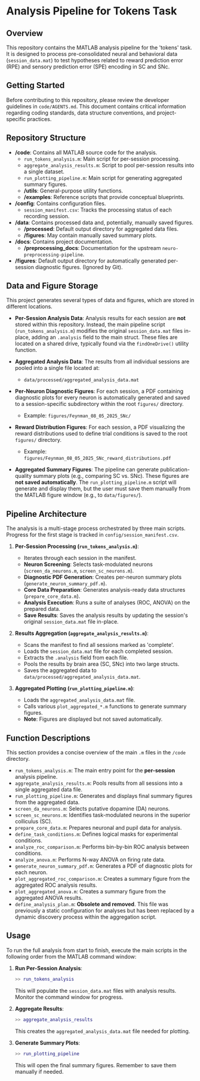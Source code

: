 # Analysis Pipeline for Tokens Task

## Overview

This repository contains the MATLAB analysis pipeline for the 'tokens' task. It is designed to process pre-consolidated neural and behavioral data (`session_data.mat`) to test hypotheses related to reward prediction error (RPE) and sensory prediction error (SPE) encoding in SC and SNc.

## Getting Started

Before contributing to this repository, please review the developer guidelines in `code/AGENTS.md`. This document contains critical information regarding coding standards, data structure conventions, and project-specific practices.

## Repository Structure

-   **/code**: Contains all MATLAB source code for the analysis.
    -   `run_tokens_analysis.m`: Main script for per-session processing.
    -   `aggregate_analysis_results.m`: Script to pool per-session results into a single dataset.
    -   `run_plotting_pipeline.m`: Main script for generating aggregated summary figures.
    -   **/utils**: General-purpose utility functions.
    -   **/examples**: Reference scripts that provide conceptual blueprints.
-   **/config**: Contains configuration files.
    -   `session_manifest.csv`: Tracks the processing status of each recording session.
-   **/data**: Contains processed data and, potentially, manually saved figures.
    -   **/processed**: Default output directory for aggregated data files.
    -   **/figures**: May contain manually saved summary plots.
-   **/docs**: Contains project documentation.
    -   **/preprocessing_docs**: Documentation for the upstream `neuro-preprocessing-pipeline`.
-   **/figures**: Default output directory for automatically generated per-session diagnostic figures. (Ignored by Git).

## Data and Figure Storage

This project generates several types of data and figures, which are stored in different locations.

-   **Per-Session Analysis Data**: Analysis results for each session are **not** stored within this repository. Instead, the main pipeline script (`run_tokens_analysis.m`) modifies the original `session_data.mat` files in-place, adding an `.analysis` field to the main struct. These files are located on a shared drive, typically found via the `findOneDrive()` utility function.

-   **Aggregated Analysis Data**: The results from all individual sessions are pooled into a single file located at:
    -   `data/processed/aggregated_analysis_data.mat`

-   **Per-Neuron Diagnostic Figures**: For each session, a PDF containing diagnostic plots for every neuron is automatically generated and saved to a session-specific subdirectory within the root `figures/` directory.
    -   Example: `figures/Feynman_08_05_2025_SNc/`

-   **Reward Distribution Figures**: For each session, a PDF visualizing the reward distributions used to define trial conditions is saved to the root `figures/` directory.
    -   Example: `figures/Feynman_08_05_2025_SNc_reward_distributions.pdf`

-   **Aggregated Summary Figures**: The pipeline can generate publication-quality summary plots (e.g., comparing SC vs. SNc). These figures are **not saved automatically**. The `run_plotting_pipeline.m` script will generate and display them, but the user must save them manually from the MATLAB figure window (e.g., to `data/figures/`).

## Pipeline Architecture

The analysis is a multi-stage process orchestrated by three main scripts. Progress for the first stage is tracked in `config/session_manifest.csv`.

1.  **Per-Session Processing (`run_tokens_analysis.m`)**:
    -   Iterates through each session in the manifest.
    -   **Neuron Screening**: Selects task-modulated neurons (`screen_da_neurons.m`, `screen_sc_neurons.m`).
    -   **Diagnostic PDF Generation**: Creates per-neuron summary plots (`generate_neuron_summary_pdf.m`).
    -   **Core Data Preparation**: Generates analysis-ready data structures (`prepare_core_data.m`).
    -   **Analysis Execution**: Runs a suite of analyses (ROC, ANOVA) on the prepared data.
    -   **Save Results**: Saves the analysis results by updating the session's original `session_data.mat` file in-place.

2.  **Results Aggregation (`aggregate_analysis_results.m`)**:
    -   Scans the manifest to find all sessions marked as 'complete'.
    -   Loads the `session_data.mat` file for each completed session.
    -   Extracts the `.analysis` field from each file.
    -   Pools the results by brain area (SC, SNc) into two large structs.
    -   Saves the aggregated data to `data/processed/aggregated_analysis_data.mat`.

3.  **Aggregated Plotting (`run_plotting_pipeline.m`)**:
    -   Loads the `aggregated_analysis_data.mat` file.
    -   Calls various `plot_aggregated_*.m` functions to generate summary figures.
    -   **Note**: Figures are displayed but not saved automatically.

## Function Descriptions

This section provides a concise overview of the main `.m` files in the `/code` directory.

*   `run_tokens_analysis.m`: The main entry point for the **per-session** analysis pipeline.
*   `aggregate_analysis_results.m`: Pools results from all sessions into a single aggregated data file.
*   `run_plotting_pipeline.m`: Generates and displays final summary figures from the aggregated data.
*   `screen_da_neurons.m`: Selects putative dopamine (DA) neurons.
*   `screen_sc_neurons.m`: Identifies task-modulated neurons in the superior colliculus (SC).
*   `prepare_core_data.m`: Prepares neuronal and pupil data for analysis.
*   `define_task_conditions.m`: Defines logical masks for experimental conditions.
*   `analyze_roc_comparison.m`: Performs bin-by-bin ROC analysis between conditions.
*   `analyze_anova.m`: Performs N-way ANOVA on firing rate data.
*   `generate_neuron_summary_pdf.m`: Generates a PDF of diagnostic plots for each neuron.
*   `plot_aggregated_roc_comparison.m`: Creates a summary figure from the aggregated ROC analysis results.
*   `plot_aggregated_anova.m`: Creates a summary figure from the aggregated ANOVA results.
*   `define_analysis_plan.m`: **Obsolete and removed**. This file was previously a static configuration for analyses but has been replaced by a dynamic discovery process within the aggregation script.

## Usage

To run the full analysis from start to finish, execute the main scripts in the following order from the MATLAB command window:

1.  **Run Per-Session Analysis**:
    ```matlab
    >> run_tokens_analysis
    ```
    This will populate the `session_data.mat` files with analysis results. Monitor the command window for progress.

2.  **Aggregate Results**:
    ```matlab
    >> aggregate_analysis_results
    ```
    This creates the `aggregated_analysis_data.mat` file needed for plotting.

3.  **Generate Summary Plots**:
    ```matlab
    >> run_plotting_pipeline
    ```
    This will open the final summary figures. Remember to save them manually if needed.
